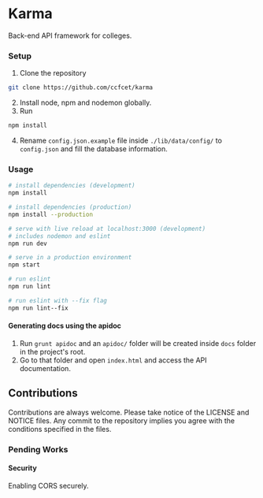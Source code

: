 # Karma
Back-end API framework for colleges.

### Setup
1. Clone the repository
```bash
git clone https://github.com/ccfcet/karma
```
2. Install node, npm and nodemon globally.
3. Run
```bash
npm install
```
4. Rename ```config.json.example``` file inside ```./lib/data/config/``` to ```config.json``` and fill the database information.

### Usage
```bash
# install dependencies (development)
npm install

# install dependencies (production)
npm install --production

# serve with live reload at localhost:3000 (development)
# includes nodemon and eslint
npm run dev

# serve in a production environment
npm start

# run eslint
npm run lint

# run eslint with --fix flag
npm run lint--fix
```

#### Generating docs using the apidoc
1. Run ```grunt apidoc``` and an ```apidoc/``` folder will be created inside ```docs``` folder in the project's root.
2. Go to that folder and open ```index.html``` and access the API documentation.

## Contributions
Contributions are always welcome. Please take notice of the LICENSE and NOTICE files. Any commit to the repository implies you agree with the conditions specified in the files.

### Pending Works

#### Security
Enabling CORS securely.
